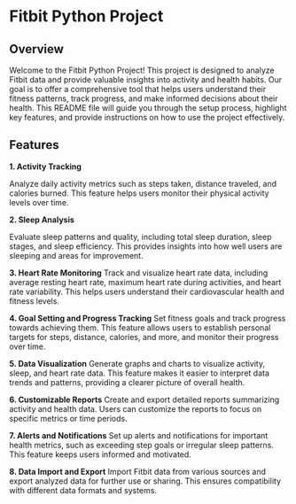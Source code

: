 # Fitbit Python Project

## Overview
Welcome to the Fitbit Python Project! This project is designed to analyze Fitbit data and provide valuable insights into activity and health habits. Our goal is to offer a comprehensive tool that helps users understand their fitness patterns, track progress, and make informed decisions about their health. 
This README file will guide you through the setup process, highlight key features, and provide instructions on how to use the project effectively.

## Features
**1. Activity Tracking**

Analyze daily activity metrics such as steps taken, distance traveled, and calories burned. This feature helps users monitor their physical activity levels over time.

**2. Sleep Analysis**

Evaluate sleep patterns and quality, including total sleep duration, sleep stages, and sleep efficiency. This provides insights into how well users are sleeping and areas for improvement.

**3. Heart Rate Monitoring**
Track and visualize heart rate data, including average resting heart rate, maximum heart rate during activities, and heart rate variability. This helps users understand their cardiovascular health and fitness levels.

**4. Goal Setting and Progress Tracking**
Set fitness goals and track progress towards achieving them. This feature allows users to establish personal targets for steps, distance, calories, and more, and monitor their progress over time.

**5. Data Visualization**
Generate graphs and charts to visualize activity, sleep, and heart rate data. This feature makes it easier to interpret data trends and patterns, providing a clearer picture of overall health.

**6. Customizable Reports**
Create and export detailed reports summarizing activity and health data. Users can customize the reports to focus on specific metrics or time periods.

**7. Alerts and Notifications**
Set up alerts and notifications for important health metrics, such as exceeding step goals or irregular sleep patterns. This feature keeps users informed and motivated.

**8. Data Import and Export**
Import Fitbit data from various sources and export analyzed data for further use or sharing. This ensures compatibility with different data formats and systems.
